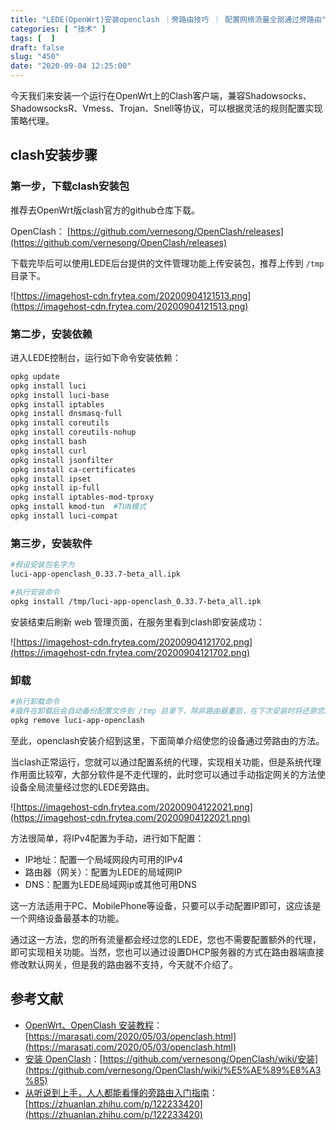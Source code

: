 ```yaml
---
title: "LEDE(OpenWrt)安装openclash ｜旁路由技巧 ｜ 配置网络流量全部通过旁路由"
categories: [ "技术" ]
tags: [  ]
draft: false
slug: "450"
date: "2020-09-04 12:25:00"
---
```


今天我们来安装一个运行在OpenWrt上的Clash客户端，兼容Shadowsocks、ShadowsocksR、Vmess、Trojan、Snell等协议，可以根据灵活的规则配置实现策略代理。

## clash安装步骤

### 第一步，下载clash安装包

推荐去OpenWrt版clash官方的github仓库下载。

OpenClash： [https://github.com/vernesong/OpenClash/releases](https://github.com/vernesong/OpenClash/releases)

下载完毕后可以使用LEDE后台提供的文件管理功能上传安装包，推荐上传到 `/tmp` 目录下。

![https://imagehost-cdn.frytea.com/20200904121513.png](https://imagehost-cdn.frytea.com/20200904121513.png)

### 第二步，安装依赖

进入LEDE控制台，运行如下命令安装依赖：

```bash
opkg update
opkg install luci
opkg install luci-base
opkg install iptables
opkg install dnsmasq-full
opkg install coreutils
opkg install coreutils-nohup
opkg install bash
opkg install curl
opkg install jsonfilter
opkg install ca-certificates
opkg install ipset
opkg install ip-full
opkg install iptables-mod-tproxy
opkg install kmod-tun  #TUN模式
opkg install luci-compat
```

### 第三步，安装软件

```bash
#假设安装包名字为
luci-app-openclash_0.33.7-beta_all.ipk

#执行安装命令
opkg install /tmp/luci-app-openclash_0.33.7-beta_all.ipk
```

安装结束后刷新 web 管理页面，在服务里看到clash即安装成功：

![https://imagehost-cdn.frytea.com/20200904121702.png](https://imagehost-cdn.frytea.com/20200904121702.png)

### 卸载

```bash
#执行卸载命令
#插件在卸载后会自动备份配置文件到 /tmp 目录下，除非路由器重启，在下次安装时将还原您的配置文件
opkg remove luci-app-openclash
```

至此，openclash安装介绍到这里，下面简单介绍使您的设备通过旁路由的方法。

当clash正常运行，您就可以通过配置系统的代理，实现相关功能，但是系统代理作用面比较窄，大部分软件是不走代理的，此时您可以通过手动指定网关的方法使设备全局流量经过您的LEDE旁路由。

![https://imagehost-cdn.frytea.com/20200904122021.png](https://imagehost-cdn.frytea.com/20200904122021.png)

方法很简单，将IPv4配置为手动，进行如下配置：

- IP地址：配置一个局域网段内可用的IPv4
- 路由器（网关）：配置为LEDE的局域网IP
- DNS：配置为LEDE局域网ip或其他可用DNS

这一方法适用于PC、MobilePhone等设备，只要可以手动配置IP即可，这应该是一个网络设备最基本的功能。

通过这一方法，您的所有流量都会经过您的LEDE，您也不需要配置额外的代理，即可实现相关功能。当然，您也可以通过设置DHCP服务器的方式在路由器端直接修改默认网关，但是我的路由器不支持，今天就不介绍了。

## 参考文献

- [OpenWrt、OpenClash 安装教程](https://marasati.com/2020/05/03/openclash.html)：[https://marasati.com/2020/05/03/openclash.html](https://marasati.com/2020/05/03/openclash.html)
- [安装 OpenClash](https://github.com/vernesong/OpenClash/wiki/%E5%AE%89%E8%A3%85)：[https://github.com/vernesong/OpenClash/wiki/安装](https://github.com/vernesong/OpenClash/wiki/%E5%AE%89%E8%A3%85)
- [从听说到上手，人人都能看懂的旁路由入门指南](https://zhuanlan.zhihu.com/p/122233420)：[https://zhuanlan.zhihu.com/p/122233420](https://zhuanlan.zhihu.com/p/122233420)
